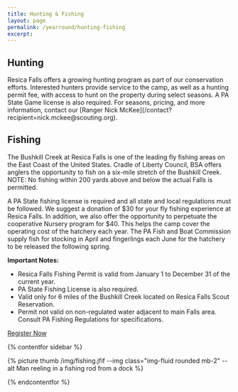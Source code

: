 ```yaml
---
title: Hunting & Fishing
layout: page
permalink: /yearround/hunting-fishing
excerpt:  
---
```


<h2>Hunting</h2>
Resica Falls offers a growing hunting program as part of our conservation efforts. Interested hunters provide service to the camp, as well as a hunting permit fee, with access to hunt on the property during select seasons. A PA State Game license is also required. For seasons, pricing, and more information, contact our [Ranger Nick McKee](/contact?recipient=nick.mckee@scouting.org).

<h2>Fishing</h2>
The Bushkill Creek at Resica Falls is one of the leading fly fishing areas on the East Coast of the United States. Cradle of Liberty Council, BSA offers anglers the opportunity to fish on a six-mile stretch of the Bushkill Creek. NOTE: No fishing within 200 yards above and below the actual Falls is permitted.

A PA State fishing license is required and all state and local regulations must be followed. We suggest a donation of $30 for your fly fishing experience at Resica Falls. In addition, we also offer the opportunity to perpetuate the cooperative Nursery program for $40. This helps the camp cover the operating cost of the hatchery each year. The PA Fish and Boat Commission supply fish for stocking in April and fingerlings each June for the hatchery to be released the following spring.

<strong>Important Notes:</strong>
- Resica Falls Fishing Permit is valid from January 1 to December 31 of the current year.
- PA State Fishing License is also required.
- Valid only for 6 miles of the Bushkill Creek located on Resica Falls Scout Reservation.
- Permit not valid on non-regulated water adjacent to main Falls area. Consult PA Fishing Regulations for specifications.

<div class="text-center"><a href="https://colbsa.doubleknot.com/event/2021-fly-fishing-permit-at-resica-falls-scout-reservation/2747403" class="btn btn-primary m-3">Register Now</a></div>

{% contentfor sidebar %}

{% picture thumb /img/fishing.jfif --img class="img-fluid rounded mb-2" --alt Man reeling in a fishing rod from a dock %}

{% endcontentfor %}
